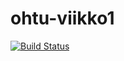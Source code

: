 # ohtu-viikko1

[![Build Status](https://travis-ci.org/Ha3a/ohtu-viikko1.svg?branch=master)](https://travis-ci.org/Ha3a/ohtu-viikko1)
